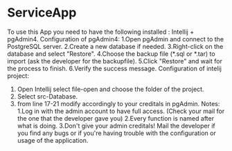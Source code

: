 # ServiceApp
To use this App you need to have the following installed : Intellij + pgAdmin4.
Configuration of pgAdmin4:
1.Open pgAdmin and connect to the PostgreSQL server.
2.Create a new database if needed.
3.Right-click on the database and select "Restore".
4.Choose the backup file (*.sql or *.tar) to import (ask the developer for the backupfile).
5.Click "Restore" and wait for the process to finish.
6.Verify the success message.
Configuration of intelij project:
1. Open Intellij select file-open and choose the folder of the project.
2. Select src-Database.
3. from line 17-21 modify accordingly to your creditals in pgAdmin.
Notes:
1.Log in with the admin account to have full access. (Check your mail for the one that the developer gave you)
2.Every function is named after what is doing.
3.Don't give your admin creditals!
Mail the developer if you find any bugs or if you're having trouble with the configuration or usage of the application.
